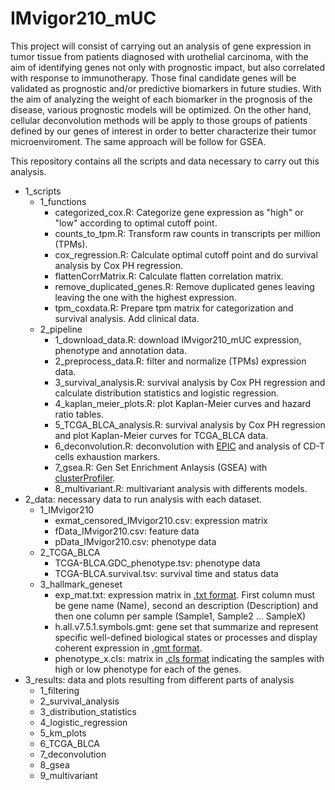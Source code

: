 # IMvigor210_mUC
This project will consist of carrying out an analysis of gene expression in tumor tissue from patients diagnosed with urothelial carcinoma, with the aim of identifying genes not only with prognostic impact, but also correlated with response to immunotherapy. Those final candidate genes will be validated as prognostic and/or predictive biomarkers in future studies. With the aim of analyzing the weight of each biomarker in the prognosis of the disease, various prognostic models will be optimized. On the other hand, cellular deconvolution methods will be apply to those groups of patients defined by our genes of interest in order to better characterize their tumor microenviroment. The same approach will be follow for GSEA.

This repository contains all the scripts and data necessary to carry out this analysis.
* 1_scripts
  + 1_functions
    + categorized_cox.R: Categorize gene expression as "high" or "low" according to optimal cutoff point.
    + counts_to_tpm.R: Transform raw counts in transcripts per million (TPMs).
    + cox_regression.R: Calculate optimal cutoff point and do survival analysis by Cox PH regression.
    + flattenCorrMatrix.R: Calculate flatten correlation matrix.
    + remove_duplicated_genes.R: Remove duplicated genes leaving leaving the one with the highest expression.
    + tpm_coxdata.R: Prepare tpm matrix for categorization and survival analysis. Add clinical data.
  + 2_pipeline
    + 1_download_data.R: download IMvigor210_mUC expression, phenotype and annotation data.
    + 2_preprocess_data.R: filter and normalize (TPMs) expression data.
    + 3_survival_analysis.R: survival analysis by Cox PH regression and calculate distribution statistics and logistic regression.
    + 4_kaplan_meier_plots.R: plot Kaplan-Meier curves and hazard ratio tables.
    + 5_TCGA_BLCA_analysis.R: survival analysis by Cox PH regression and plot Kaplan-Meier curves for TCGA_BLCA data.
    + 6_deconvolution.R: deconvolution with [EPIC](https://github.com/GfellerLab/EPIC) and analysis of CD-T cells exhaustion markers.
    + 7_gsea.R: Gen Set Enrichment Anlaysis (GSEA) with [clusterProfiler](https://github.com/YuLab-SMU/clusterProfiler).
    + 8_multivariant.R: multivariant analysis with differents models.
* 2_data: necessary data to run analysis with each dataset.
  + 1_IMvigor210
    + exmat_censored_IMvigor210.csv: expression matrix
    + fData_IMvigor210.csv: feature data
    + pData_IMvigor210.csv: phenotype data
  + 2_TCGA_BLCA
    + TCGA-BLCA.GDC_phenotype.tsv: phenotype data
    + TCGA-BLCA.survival.tsv: survival time and status data
  + 3_hallmark_geneset
    + exp_mat.txt: expression matrix in [.txt format](https://software.broadinstitute.org/cancer/software/gsea/wiki/index.php/Data_formats#TXT:_Text_file_format_for_expression_dataset_.28.2A.txt.29). First column must be gene name (Name), second an description (Description) and then one column per sample (Sample1, Sample2 ... SampleX)
    + h.all.v7.5.1.symbols.gmt: gene set that summarize and represent specific well-defined biological states or processes and display coherent expression in [.gmt format](https://software.broadinstitute.org/cancer/software/gsea/wiki/index.php/Data_formats#GMT:_Gene_Matrix_Transposed_file_format_.28.2A.gmt.29).
    + phenotype_x.cls: matrix in [.cls format](https://software.broadinstitute.org/cancer/software/gsea/wiki/index.php/Data_formats#CLS:_Categorical_.28e.g_tumor_vs_normal.29_class_file_format_.28.2A.cls.29) indicating the samples with high or low phenotype for each of the genes.
* 3_results: data and plots resulting from different parts of analysis
  + 1_filtering
  + 2_survival_analysis
  + 3_distribution_statistics
  + 4_logistic_regression
  + 5_km_plots
  + 6_TCGA_BLCA
  + 7_deconvolution
  + 8_gsea
  + 9_multivariant
